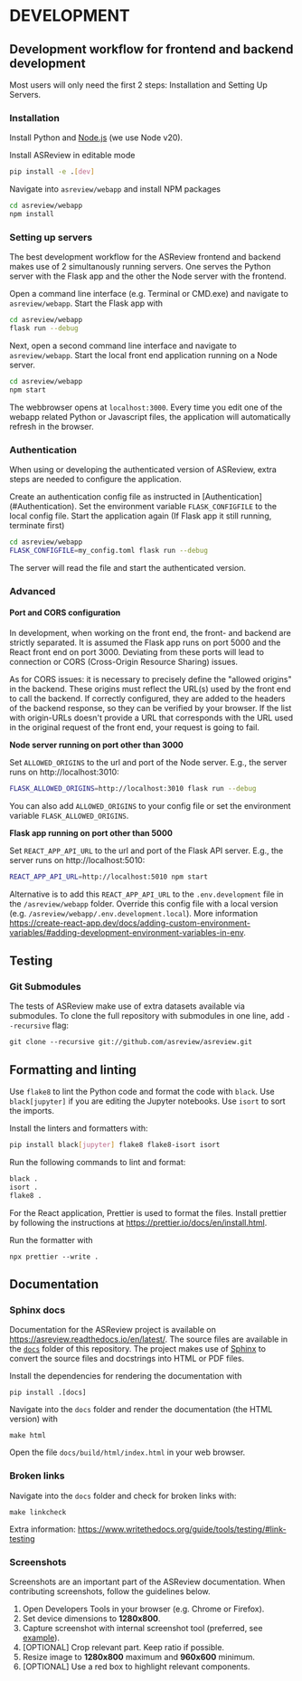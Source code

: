 # DEVELOPMENT

## Development workflow for frontend and backend development

Most users will only need the first 2 steps: Installation and Setting Up Servers.

### Installation

Install Python and [Node.js](https://nodejs.org/en) (we use Node v20).

Install ASReview in editable mode

```sh
pip install -e .[dev]
```

Navigate into `asreview/webapp` and install NPM packages

```sh
cd asreview/webapp
npm install
```

### Setting up servers

The best development workflow for the ASReview frontend and backend makes use
of 2 simultanously running servers. One serves the Python server with the
Flask app and the other the Node server with the frontend.

Open a command line interface (e.g. Terminal or CMD.exe) and navigate to
`asreview/webapp`. Start the Flask app with

```sh
cd asreview/webapp
flask run --debug
```

Next, open a second command line interface and navigate to `asreview/webapp`.
Start the local front end application running on a Node server.

```sh
cd asreview/webapp
npm start
```

The webbrowser opens at `localhost:3000`. Every time you edit one of the
webapp related Python or Javascript files, the application will automatically
refresh in the browser.

### Authentication

When using or developing the authenticated version of ASReview, extra steps
are needed to configure the application.

Create an authentication config file as instructed in [Authentication]
(#Authentication). Set the environment variable `FLASK_CONFIGFILE` to the
local config file. Start the application again (If Flask app it still running, terminate first)

```sh
cd asreview/webapp
FLASK_CONFIGFILE=my_config.toml flask run --debug
```

The server will read the file and start the authenticated version.

### Advanced

#### Port and CORS configuration

In development, when working on the front end, the front- and backend are
strictly separated. It is assumed the Flask app runs on port 5000 and the
React front end on port 3000. Deviating from these ports will lead to
connection or CORS (Cross-Origin Resource Sharing) issues.

As for CORS issues: it is necessary to precisely define the "allowed origins"
in the backend. These origins must reflect the URL(s) used by the front end
to call the backend. If correctly configured, they are added to the headers
of the backend response, so they can be verified by your browser. If the list
with origin-URLs doesn't provide a URL that corresponds with the URL used in
the original request of the front end, your request is going to fail.

**Node server running on port other than 3000**

Set `ALLOWED_ORIGINS` to the url and port of the Node server. E.g., the server
runs on http://localhost:3010:

```sh
FLASK_ALLOWED_ORIGINS=http://localhost:3010 flask run --debug
```

You can also add `ALLOWED_ORIGINS` to your config file or set the environment
variable `FLASK_ALLOWED_ORIGINS`.

**Flask app running on port other than 5000**

Set `REACT_APP_API_URL` to the url and port of the Flask API server. E.g., the
server runs on http://localhost:5010:

```sh
REACT_APP_API_URL=http://localhost:5010 npm start
```

Alternative is to add this `REACT_APP_API_URL` to the `.env.development` file in the
`/asreview/webapp` folder. Override this config file with a local version
(e.g. `/asreview/webapp/.env.development.local`). More information https://create-react-app.dev/docs/adding-custom-environment-variables/#adding-development-environment-variables-in-env.

## Testing

### Git Submodules

The tests of ASReview make use of extra datasets available via submodules.
To clone the full repository with submodules in one line, add `--recursive` flag:

```
git clone --recursive git://github.com/asreview/asreview.git
```

## Formatting and linting

Use `flake8` to lint the Python code and format the code with `black`. Use
`black[jupyter]` if you are editing the Jupyter notebooks. Use `isort` to
sort the imports.

Install the linters and formatters with:

```sh
pip install black[jupyter] flake8 flake8-isort isort
```

Run the following commands to lint and format:

```sh
black .
isort .
flake8 .
```

For the React application, Prettier is used to format the files.
Install prettier by following the instructions at https://prettier.io/docs/en/install.html.

Run the formatter with

```
npx prettier --write .
```

## Documentation

### Sphinx docs

Documentation for the ASReview project is available on https://asreview.readthedocs.io/en/latest/.
The source files are available in the [`docs`](/docs) folder of this repository. The project makes
use of [Sphinx](https://www.sphinx-doc.org/) to convert the source files and docstrings into HTML
or PDF files.

Install the dependencies for rendering the documentation with

```
pip install .[docs]
```

Navigate into the `docs` folder and render the documentation (the HTML version) with

```
make html
```

Open the file `docs/build/html/index.html` in your web browser.

### Broken links

Navigate into the `docs` folder and check for broken links with:

```
make linkcheck
```

Extra information: https://www.writethedocs.org/guide/tools/testing/#link-testing

### Screenshots

Screenshots are an important part of the ASReview documentation. When contributing screenshots,
follow the guidelines below.

1. Open Developers Tools in your browser (e.g. Chrome or Firefox).
2. Set device dimensions to **1280x800**.
3. Capture screenshot with internal screenshot tool (preferred, see [example](https://www.deconetwork.com/blog/how-to-take-full-webpage-screenshots-instantly/)).
4. [OPTIONAL] Crop relevant part. Keep ratio if possible.
5. Resize image to **1280x800** maximum and **960x600** minimum.
6. [OPTIONAL] Use a red box to highlight relevant components.
